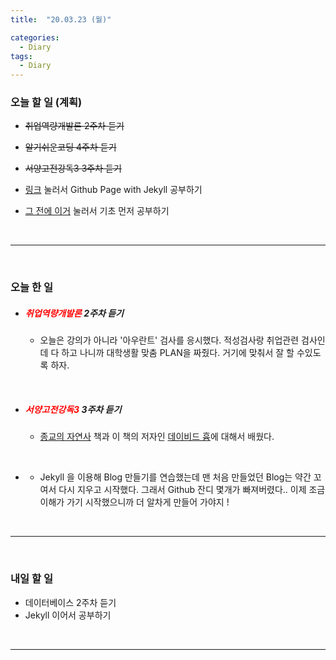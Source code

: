 ```yaml
---
title:  "20.03.23 (월)"

categories:
  - Diary
tags:
  - Diary
---
```


### 오늘 할 일 (계획)

- ~~취업역량개발론 2주차 듣기~~
- ~~알기쉬운코딩 4주차 듣기~~

- ~~서양고전강독3 3주차 듣기~~

- [링크](https://devinlife.com/howto/) 눌러서 Github Page with Jekyll 공부하기

- [그 전에 이거](https://nolboo.kim/blog/2013/10/15/free-blog-with-github-jekyll/) 눌러서 기초 먼저 공부하기

<br>

<hr/><br>

### 오늘 한 일

- ##### <span style="color: red">취업역량개발론</span> 2주차 듣기

  - 오늘은 강의가 아니라 '아우란트' 검사를 응시했다. 적성검사랑 취업관련 검사인데 다 하고 나니까 대학생활 맞춤 PLAN을 짜줬다. 거기에 맞춰서 잘 할 수있도록 하자.


<br>

- ##### <span style="color: red">서양고전강독3</span> 3주차 듣기

  - [종교의 자연사](https://blog.naver.com/opinion100/54210736) 책과 이 책의 저자인 [데이비드 흄](https://terms.naver.com/entry.nhn?docId=1156371&cid=40942&categoryId=40343)에 대해서 배웠다.

<br>

- <span style="color: red"></span>
  - Jekyll 을 이용해 Blog 만들기를 연습했는데 맨 처음 만들었던 Blog는 약간 꼬여서 다시 지우고 시작했다. 그래서 Github 잔디 몇개가 빠져버렸다.. 이제 조금 이해가 가기 시작했으니까 더 알차게 만들어 가야지 !

<br>

<hr/><br>

### 내일 할 일

- 데이터베이스 2주차 듣기
- Jekyll 이어서 공부하기

<br>


<hr/>
